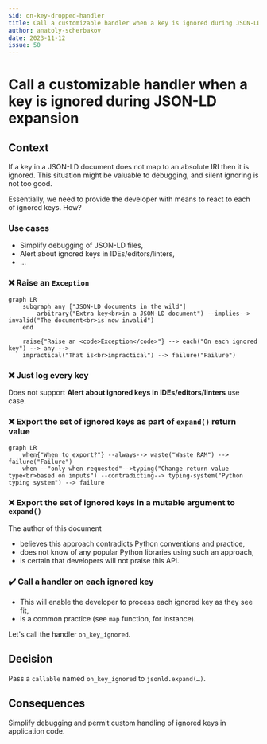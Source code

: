 ```yaml
---
$id: on-key-dropped-handler
title: Call a customizable handler when a key is ignored during JSON-LD expansion  
author: anatoly-scherbakov
date: 2023-11-12
issue: 50
---
```


# Call a customizable handler when a key is ignored during JSON-LD expansion

## Context

If a key in a JSON-LD document does not map to an absolute IRI then it is ignored. This situation might be valuable to debugging, and silent ignoring is not too good.

Essentially, we need to provide the developer with means to react to each of ignored keys. How?

### Use cases

* Simplify debugging of JSON-LD files,
* Alert about ignored keys in IDEs/editors/linters,
* …

### :x: Raise an `Exception`

```mermaid
graph LR
    subgraph any ["JSON-LD documents in the wild"]
        arbitrary("Extra key<br>in a JSON-LD document") --implies--> invalid("The document<br>is now invalid")
    end
    
    raise{"Raise an <code>Exception</code>"} --> each("On each ignored key") --> any -->
    impractical("That is<br>impractical") --> failure("Failure")
```

### :x: Just log every key

Does not support <strong>Alert about ignored keys in IDEs/editors/linters</strong> use case.

### :x: Export the set of ignored keys as part of `expand()` return value

```mermaid
graph LR
    when{"When to export?"} --always--> waste("Waste RAM") --> failure("Failure")
    when --"only when requested"-->typing("Change return value type<br>based on imputs") --contradicting--> typing-system("Python typing system") --> failure
```

### :x: Export the set of ignored keys in a mutable argument to `expand()`

The author of this document

* believes this approach contradicts Python conventions and practice,
* does not know of any popular Python libraries using such an approach,
* is certain that developers will not praise this API.

### :heavy_check_mark: Call a handler on each ignored key

* This will enable the developer to process each ignored key as they see fit,
* is a common practice (see `map` function, for instance).

Let's call the handler `on_key_ignored`.


## Decision

Pass a `callable` named `on_key_ignored` to `jsonld.expand(…)`.

## Consequences

Simplify debugging and permit custom handling of ignored keys in application code.
